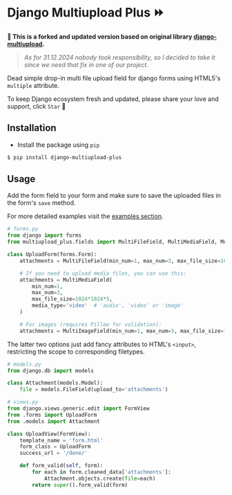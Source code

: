 Django Multiupload Plus ⏩
==========================

**🍴 This is a forked and updated version based on original library [django-multiupload](https://github.com/Chive/django-multiupload).**

> *As for 31.12.2024 nobody took responsibility, so I decided to take it since we need that fix in one of our project.*

Dead simple drop-in multi file upload field for django forms using HTML5's ``multiple`` attribute.

To keep Django ecosystem fresh and updated, please share your love and support, click `Star` 🫶

## Installation

* Install the package using `pip` 

```bash
$ pip install django-multiupload-plus
```

## Usage

Add the form field to your form and make sure to save the uploaded files in the form's ``save`` method.

For more detailed examples visit the [examples section](https://github.com/DmytroLitvinov/django-multiupload-plus/tree/master/examples).


```python
# forms.py
from django import forms
from multiupload_plus.fields import MultiFileField, MultiMediaField, MultiImageField

class UploadForm(forms.Form):
    attachments = MultiFileField(min_num=1, max_num=3, max_file_size=1024*1024*5)

    # If you need to upload media files, you can use this:
    attachments = MultiMediaField(
        min_num=1,
        max_num=3,
        max_file_size=1024*1024*5,
        media_type='video'  # 'audio', 'video' or 'image'
    )

    # For images (requires Pillow for validation):
    attachments = MultiImageField(min_num=1, max_num=3, max_file_size=1024*1024*5)
```

The latter two options just add fancy attributes to HTML's `<input>`, restricting the scope to corresponding filetypes.

```python
# models.py
from django.db import models

class Attachment(models.Model):
    file = models.FileField(upload_to='attachments')

```

```python
# views.py
from django.views.generic.edit import FormView
from .forms import UploadForm
from .models import Attachment

class UploadView(FormView):
    template_name = 'form.html'
    form_class = UploadForm
    success_url = '/done/'

    def form_valid(self, form):
        for each in form.cleaned_data['attachments']:
            Attachment.objects.create(file=each)
        return super().form_valid(form)

```

